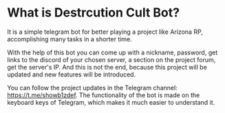 # What is Destrcution Cult Bot?

It is a simple telegram bot for better playing a project like Arizona RP, accomplishing many tasks in a shorter time.

With the help of this bot you can come up with a nickname, password, get links to the discord of your chosen server, a section on the project forum, get the server's IP. And this is not the end, because this project will be updated and new features will be introduced.

You can follow the project updates in the Telegram channel: https://t.me/showb1zdef.
The functionality of the bot is made on the keyboard keys of Telegram, which makes it much easier to understand it.
